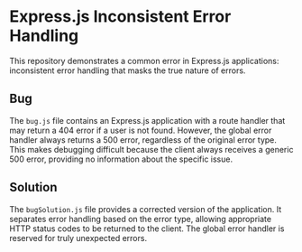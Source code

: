 # Express.js Inconsistent Error Handling

This repository demonstrates a common error in Express.js applications: inconsistent error handling that masks the true nature of errors.

## Bug

The `bug.js` file contains an Express.js application with a route handler that may return a 404 error if a user is not found. However, the global error handler always returns a 500 error, regardless of the original error type. This makes debugging difficult because the client always receives a generic 500 error, providing no information about the specific issue.

## Solution

The `bugSolution.js` file provides a corrected version of the application. It separates error handling based on the error type, allowing appropriate HTTP status codes to be returned to the client.  The global error handler is reserved for truly unexpected errors.